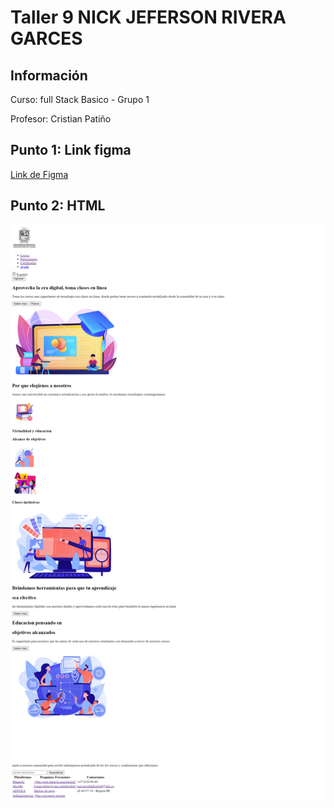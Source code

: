 <h1>Taller 9 NICK JEFERSON RIVERA GARCES</h1>

<h2> Información</h2>

<p>Curso: full Stack Basico - Grupo 1</p>
<p>Profesor: Cristian Patiño</p>

<h2> Punto 1: Link figma</h2>

<a href="https://www.figma.com/file/F8yeNa2CB2fe2GAuDABg1K/nick-jeferson-rivera-garces?type=design&node-id=0%3A1&mode=design&t=n4Rkijnn2KamZ4u8-1" target="_blank">Link de Figma</a>

<h2>Punto 2: HTML</h2>
<img src="public/images/html.png" alt="html">
